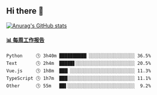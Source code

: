 ## Hi there 👋

[![Anurag's GitHub stats](https://github-readme-stats-orilights.vercel.app/api?username=orilights)](https://github.com/anuraghazra/github-readme-stats)

<!--
**OriLight152/OriLight152** is a ✨ _special_ ✨ repository because its `README.md` (this file) appears on your GitHub profile.

Here are some ideas to get you started:

- 🔭 I’m currently working on ...
- 🌱 I’m currently learning ...
- 👯 I’m looking to collaborate on ...
- 🤔 I’m looking for help with ...
- 💬 Ask me about ...
- 📫 How to reach me: ...
- 😄 Pronouns: ...
- ⚡ Fun fact: ...
-->

<!-- waka-box start -->
#### <a href="https://gist.github.com/92c8d5b388768c10efcba86e82b7c4fb" target="_blank">📊 每周工作报告</a>
```text
Python     🕓 3h40m ██████████▏░░░░░░░░░░░░░░░░░ 36.5%
Text       🕓 2h4m  █████▋░░░░░░░░░░░░░░░░░░░░░░ 20.5%
Vue.js     🕓 1h8m  ███▏░░░░░░░░░░░░░░░░░░░░░░░░ 11.3%
TypeScript 🕓 1h7m  ███░░░░░░░░░░░░░░░░░░░░░░░░░ 11.1%
Other      🕓 55m   ██▌░░░░░░░░░░░░░░░░░░░░░░░░░  9.2%
```
<!-- Powered by https://github.com/journey-ad/waka-box-go . -->
<!-- waka-box end -->
